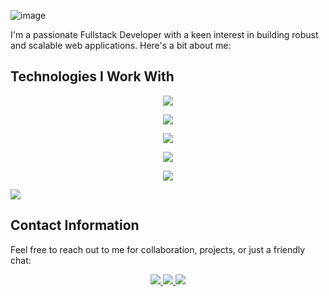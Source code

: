 ![image](https://github.com/codewithmahadihasan/codewithmahadihasan/assets/73072248/eea4e13c-1d71-4770-a053-48bdbd9dd2d8)

I'm a passionate Fullstack Developer with a keen interest in building robust and scalable web applications. Here's a bit about me:

## Technologies I Work With
 <p align="center">
  <a href="https://codewithmahadihasan.me">
    <img src="https://skillicons.dev/icons?i=github" />
  </a>
</p>
 <p align="center">
  <a href="https://codewithmahadihasan.me">
    <img src="https://skillicons.dev/icons?i=nodejs,express,py" />
  </a>
</p>
 <p align="center">
  <a href="https://codewithmahadihasan.me">
    <img src="https://skillicons.dev/icons?i=git,docker,graphql,postman" />
  </a>
</p>
 <p align="center">
  <a href="https://codewithmahadihasan.me">
    <img src="https://skillicons.dev/icons?i=mongodb,mysql,firebase,postgres,azure,aws" />
  </a>
</p>
<p align="center">
  <a href="https://codewithmahadihasan.me">
    <img src="https://skillicons.dev/icons?i=html,css,tailwind,materialui,js,ts,react,nextjs,remix" />
  </a>
</p>

[![](https://visitcount.itsvg.in/api?id=codewithmahadihasan&label=Profile%20Views&color=1&icon=5&pretty=true)](https://visitcount.itsvg.in)





## Contact Information

Feel free to reach out to me for collaboration, projects, or just a friendly chat:
  <p align="center">
    <a href="mailto:ceo@brightfuturesoft.com">
      <img src="https://skillicons.dev/icons?i=gmail" />
    </a>
    <a href="https://www.linkedin.com/in/codewithmahadihasan">
      <img src="https://skillicons.dev/icons?i=linkedin" />
    </a>
    <a href="https://twitter.com/codewithmahadi/">
      <img src="https://skillicons.dev/icons?i=twitter" />
    </a>
  </p>
